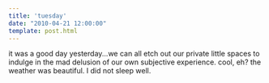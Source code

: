 ```yaml
---
title: 'tuesday'
date: "2010-04-21 12:00:00"
template: post.html
---
```


it was a good day yesterday...we can all etch out our private little spaces to indulge in the mad delusion of our own subjective experience. cool, eh? the weather was beautiful. I did not sleep well.